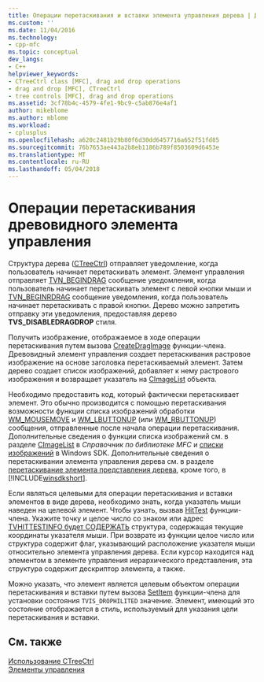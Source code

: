 ```yaml
---
title: Операции перетаскивания и вставки элемента управления дерева | Документы Microsoft
ms.custom: ''
ms.date: 11/04/2016
ms.technology:
- cpp-mfc
ms.topic: conceptual
dev_langs:
- C++
helpviewer_keywords:
- CTreeCtrl class [MFC], drag and drop operations
- drag and drop [MFC], CTreeCtrl
- tree controls [MFC], drag and drop operations
ms.assetid: 3cf78b4c-4579-4fe1-9bc9-c5ab876e4af1
author: mikeblome
ms.author: mblome
ms.workload:
- cplusplus
ms.openlocfilehash: a620c2481b29b80f6d30dd6457716a652f51fd85
ms.sourcegitcommit: 76b7653ae443a2b8eb1186b789f8503609d6453e
ms.translationtype: MT
ms.contentlocale: ru-RU
ms.lasthandoff: 05/04/2018
---
```

# <a name="tree-control-drag-and-drop-operations"></a>Операции перетаскивания древовидного элемента управления
Структура дерева ([CTreeCtrl](../mfc/reference/ctreectrl-class.md)) отправляет уведомление, когда пользователь начинает перетаскивать элемент. Элемент управления отправляет [TVN_BEGINDRAG](http://msdn.microsoft.com/library/windows/desktop/bb773504) сообщение уведомления, когда пользователь начинает перетаскивать элемент с левой кнопки мыши и [TVN_BEGINRDRAG](http://msdn.microsoft.com/library/windows/desktop/bb773509) сообщение уведомления, когда пользователь начинает перетаскивать с правой кнопки. Дерево можно запретить отправку эти уведомления, предоставляя дерево **TVS_DISABLEDRAGDROP** стиля.  
  
 Получить изображение, отображаемое в ходе операции перетаскивания путем вызова [CreateDragImage](../mfc/reference/ctreectrl-class.md#createdragimage) функции-члена. Древовидный элемент управления создает перетаскивания растровое изображение на основе заголовка перетаскиваемый элемент. Затем дерево создает список изображений, добавляет к нему растрового изображения и возвращает указатель на [CImageList](../mfc/reference/cimagelist-class.md) объекта.  
  
 Необходимо предоставить код, который фактически перетаскивает элемент. Это обычно производится с помощью перетаскивания возможности функции списка изображений обработки [WM_MOUSEMOVE](http://msdn.microsoft.com/library/windows/desktop/ms645616) и [WM_LBUTTONUP](http://msdn.microsoft.com/library/windows/desktop/ms645608) (или [WM_RBUTTONUP](http://msdn.microsoft.com/library/windows/desktop/ms646243)) сообщения, отправленные после начала операции перетаскивания. Дополнительные сведения о функции списка изображений см. в разделе [CImageList](../mfc/reference/cimagelist-class.md) в *Справочник по библиотеке MFC* и [списки изображений](http://msdn.microsoft.com/library/windows/desktop/bb761389) в Windows SDK. Дополнительные сведения о перетаскивании элемента управления дерева см. в разделе [перетаскивание элемента представления дерева](http://msdn.microsoft.com/library/windows/desktop/bb760017), кроме того, в [!INCLUDE[winsdkshort](../atl-mfc-shared/reference/includes/winsdkshort_md.md)].  
  
 Если являться целевыми для операции перетаскивания и вставки элементов в виде дерева, необходимо знать, когда указатель мыши наведен на целевой элемент. Чтобы узнать, вызвав [HitTest](../mfc/reference/ctreectrl-class.md#hittest) функции-члена. Укажите точку и целое число со знаком или адрес [TVHITTESTINFO будет СОДЕРЖАТЬ](http://msdn.microsoft.com/library/windows/desktop/bb773448) структура, содержащая текущие координаты указателя мыши. При возврате из функции целое число или структура содержит флаг, указывающий расположение указателя мыши относительно элемента управления дерева. Если курсор находится над элементом в элементе управления иерархического представления, эта структура содержит дескриптор элемента, а также.  
  
 Можно указать, что элемент является целевым объектом операции перетаскивания и вставки путем вызова [SetItem](../mfc/reference/ctreectrl-class.md#setitem) функции-члена для установки состояния `TVIS_DROPHILITED` значение. Элемент, имеющий это состояние отображается в стиль, используемый для указания цели перетаскивания и вставки.  
  
## <a name="see-also"></a>См. также  
 [Использование CTreeCtrl](../mfc/using-ctreectrl.md)   
 [Элементы управления](../mfc/controls-mfc.md)

